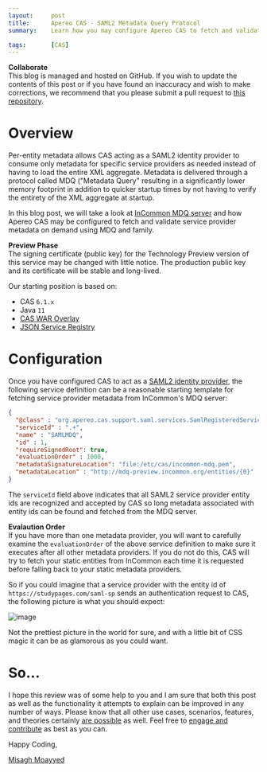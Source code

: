 ```yaml
---
layout:     post
title:      Apereo CAS - SAML2 Metadata Query Protocol
summary:    Learn how you may configure Apereo CAS to fetch and validate SAML2 metadata for service providers from InCommon's MDQ server using the metadata query protocol.

tags:       [CAS]
---
```


<div class="alert alert-success">
<strong>Collaborate</strong><br/>This blog is managed and hosted on GitHub. If you wish to update the contents of this post or if you have found an inaccuracy and wish to make corrections, we recommend that you please submit a pull request to <a href="https://github.com/apereo/apereo.github.io">this repository</a>.
</div>

# Overview

Per-entity metadata allows CAS acting as a SAML2 identity provider to consume only metadata for specific service providers as needed instead of having to load the entire XML aggregate. Metadata is delivered through a protocol called MDQ ("Metadata Query" resulting in a significantly lower memory footprint in addition to quicker startup times by not having to verify the entirety of the XML aggregate at startup.

In this blog post, we will take a look at [InCommon MDQ server](https://spaces.at.internet2.edu/display/MDQ/The+Guide) and how Apereo CAS may be configured to fetch and validate service provider metadata on demand using MDQ and family.

<div class="alert alert-warning">
<strong>Preview Phase</strong><br/>The signing certificate (public key) for the Technology Preview version of this service may be changed with little notice. The production public key and its certificate will be stable and long-lived.
</div>

Our starting position is based on:

- CAS `6.1.x`
- Java `11`
- [CAS WAR Overlay](https://github.com/apereo/cas-overlay-template)
- [JSON Service Registry](https://apereo.github.io/cas/development/services/JSON-Service-Management.html)

# Configuration

Once you have configured CAS to act as a [SAML2 identity provider](https://apereo.github.io/cas/development/installation/Configuring-SAML2-Authentication.html), the following service definition can be a reasonable starting template for fetching service provider metadata from InCommon's MDQ server:

```json
{
  "@class" : "org.apereo.cas.support.saml.services.SamlRegisteredService",
  "serviceId" : ".+",
  "name" : "SAMLMDQ",
  "id" : 1,
  "requireSignedRoot": true,
  "evaluationOrder" : 1000,
  "metadataSignatureLocation": "file:/etc/cas/incommon-mdq.pem",
  "metadataLocation" : "http://mdq-preview.incommon.org/entities/{0}"
}
```

The `serviceId` field above indicates that all SAML2 service provider entity ids are recognized and accepted by CAS so long metadata associated with entity ids can be found and fetched from the MDQ server.

<div class="alert alert-info">
<strong>Evalaution Order</strong><br/>If you have more than one metadata provider, you will want to carefully examine the <code>evaluationOrder</code> of the above service definition to make sure it executes after all other metadata providers. If you do not do this, CAS will try to fetch your static entities from InCommon each time it is requested before falling back to your static metadata providers.
</div>

So if you could imagine that a service provider with the entity id of `https://studypages.com/saml-sp` sends an authentication request to CAS, the following picture is what you should expect:

![image](https://user-images.githubusercontent.com/1205228/56044562-47ecfd00-5cf4-11e9-9bc2-dd0794135d8d.png)

Not the prettiest picture in the world for sure, and with a little bit of CSS magic it can be as glamorous as you could want.

# So...

I hope this review was of some help to you and I am sure that both this post as well as the functionality it attempts to explain can be improved in any number of ways. Please know that all other use cases, scenarios, features, and theories certainly [are possible](https://apereo.github.io/2017/02/18/onthe-theoryof-possibility/) as well. Feel free to [engage and contribute](https://apereo.github.io/cas/developer/Contributor-Guidelines.html) as best as you can.

Happy Coding,

[Misagh Moayyed](https://twitter.com/misagh84)
